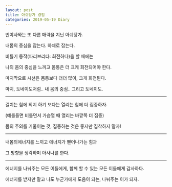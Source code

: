 ```yaml
---
layout: post
title: 아쉬탕가 경험
categories: 2019-05-19 Diary
---
```


빈야사와는 또 다른 매력을 지닌 아쉬탕가.

내몸의 중심을 잡는다. 하체로 잡는다.

비틀기 동작(파리브리타: 회전하다)을 할 때에는

나의 몸의 중심을 느끼고 몸통은 더 크케 회전되어야 한다.

마지막으로 시선은 몸통보다 더더 많이, 크게 회전된다.

마치, 토네이도처럼.. 내 몸의 중심.. 그리고 토네이도.

----

걸치는 힘에 의지 하기 보다는 열리는 힘에 더 집중하자.

(예를들면 비틀면서 가슴열 때 열리는 바깥쪽 더 집중)

몸의 주의를 기울이는 것, 집중하는 것은 좋지만 집착하지 말자!

----

내몸의에너지를 느끼고 에너지가 뻗어나가는 힘과

그 방향을 생각하며 아사나를 한다.

----

에너지를 나눠주는 모든 이들에게, 함께 할 수 있는 모든 이들에게 감사하다.

에너지를 받지만 말고 나도 누군가에게 도움이 되는, 나눠주는 이가 되자.